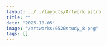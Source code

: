 ```yaml
---
layout: ../../layouts/Artwork.astro
title: ""
date: "2025-10-05"
image: "/artworks/0520study_8.png"
tags: []
---
```


